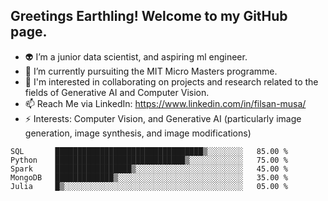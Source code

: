## Greetings Earthling! Welcome to my GitHub page.

- 👽 I’m a junior data scientist, and aspiring ml engineer.
- 🔭 I’m currently pursuiting the MIT Micro Masters programme.
- 👯 I'm interested in collaborating on projects and research related to the fields of Generative AI and Computer Vision.
- 📫 Reach Me via LinkedIn: https://www.linkedin.com/in/filsan-musa/
- ⚡ Interests: Computer Vision, and Generative AI (particularly image generation, image synthesis, and image modifications)

```
SQL       █████████████████████████████████▒░░░░░░░░   85.00 %
Python    █████████████████████████████▒░░░░░░░░░░░░   75.00 %
Spark     █████████████████▒░░░░░░░░░░░░░░░░░░░░░░░░   45.00 %
MongoDB   █████████████▒░░░░░░░░░░░░░░░░░░░░░░░░░░░░   35.00 %
Julia     █▒░░░░░░░░░░░░░░░░░░░░░░░░░░░░░░░░░░░░░░░░   05.00 %

```

<!--
**filsan95/filsan95** is a ✨ _special_ ✨ repository because its `README.md` (this file) appears on your GitHub profile.

Here are some ideas to get you started:

- 👽 I’m a data scientist 
- 🔭 I’m currently pursuiting the MIT Micro Masters programme.
- 👯 I’m looking to collaborate on innovative projects and research papers related to the fields of Generative AI and Computer Vision.
- 🤔 I’m looking for help with 
- 🫥 Checkout my project, and let me know your thoughs
- 📫 Reach Me via LinkedIn: https://www.linkedin.com/in/filsan-musa/
- ⚡ Interests: Computer Vision, and Generative AI (particularly image generation, image synthesis, and image modifications)
-->
